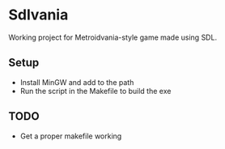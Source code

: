 # Sdlvania
Working project for Metroidvania-style game made using SDL.

## Setup
- Install MinGW and add to the path
- Run the script in the Makefile to build the exe

## TODO
- Get a proper makefile working
